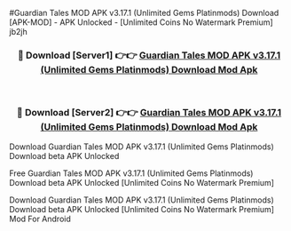 #Guardian Tales MOD APK v3.17.1 (Unlimited Gems Platinmods) Download [APK-MOD] - APK Unlocked - [Unlimited Coins No Watermark Premium] jb2jh



<div align="center">

<h3>🔴 Download [Server1] 👉👉 <a href="https://momento.my/?title=Guardian_Tales_MOD_APK_v3.17.1_(Unlimited_Gems_Platinmods)_Download">Guardian Tales MOD APK v3.17.1 (Unlimited Gems Platinmods) Download Mod Apk</a></h3><br>

<h3>🔴 Download [Server2] 👉👉 <a href="https://momento.my/?title=Guardian_Tales_MOD_APK_v3.17.1_(Unlimited_Gems_Platinmods)_Download">Guardian Tales MOD APK v3.17.1 (Unlimited Gems Platinmods) Download Mod Apk</a></h3>
</div>



Download Guardian Tales MOD APK v3.17.1 (Unlimited Gems Platinmods) Download beta APK Unlocked

Free Guardian Tales MOD APK v3.17.1 (Unlimited Gems Platinmods) Download beta APK Unlocked [Unlimited Coins No Watermark Premium]

Download Guardian Tales MOD APK v3.17.1 (Unlimited Gems Platinmods) Download beta APK Unlocked [Unlimited Coins No Watermark Premium] Mod For Android
